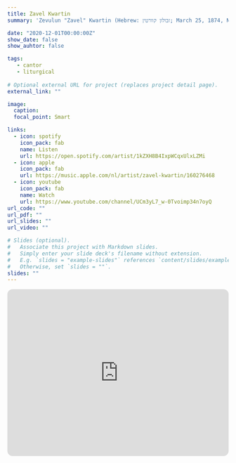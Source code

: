 ```yaml
---
title: Zavel Kwartin
summary: 'Zevulun "Zavel" Kwartin (Hebrew: זבולון קוורטין; March 25, 1874, Novoarkhanhelsk, Yelisavetgradsky Uyezd, Kherson Governorate, Russian Empire - October 3, 1952, United States) was a Russian-born chazzan (cantor) and composer.'

date: "2020-12-01T00:00:00Z"
show_date: false
show_auhtor: false

tags:
   - cantor
   - liturgical
   
# Optional external URL for project (replaces project detail page).
external_link: ""

image:
  caption: 
  focal_point: Smart

links:
  - icon: spotify
    icon_pack: fab
    name: Listen
    url: https://open.spotify.com/artist/1kZXH8B4IxpWCqxUlxLZMi
  - icon: apple
    icon_pack: fab
    url: https://music.apple.com/nl/artist/zavel-kwartin/160276468
  - icon: youtube
    icon_pack: fab
    name: Watch
    url: https://www.youtube.com/channel/UCm3yL7_w-0Tvoimp34n7oyQ
url_code: ""
url_pdf: ""
url_slides: ""
url_video: ""

# Slides (optional).
#   Associate this project with Markdown slides.
#   Simply enter your slide deck's filename without extension.
#   E.g. `slides = "example-slides"` references `content/slides/example-slides.md`.
#   Otherwise, set `slides = ""`.
slides: ""
---
```


<iframe style="border-radius:12px" src="https://open.spotify.com/artist/1kZXH8B4IxpWCqxUlxLZMi" width="100%" height="380" frameBorder="0" allowfullscreen="" allow="autoplay; clipboard-write; encrypted-media; fullscreen; picture-in-picture" loading="lazy"></iframe>

